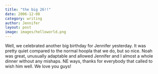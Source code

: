 ```yaml
---
title: "the big 26!!"
date: 2006-12-08
category: writing
author: Jennifer
layout: post
image: images/helloworld.png 
---
```


Well, we celebrated another big birthday for Jennifer yesterday. It was pretty quiet compared to the normal hoopla that we do, but so nice. Noah was great, unusually adaptable and allowed Jennifer and I almost a whole dinner without any mishaps. NE ways, thanks for everybody that called to wish him well. We love you guys!
